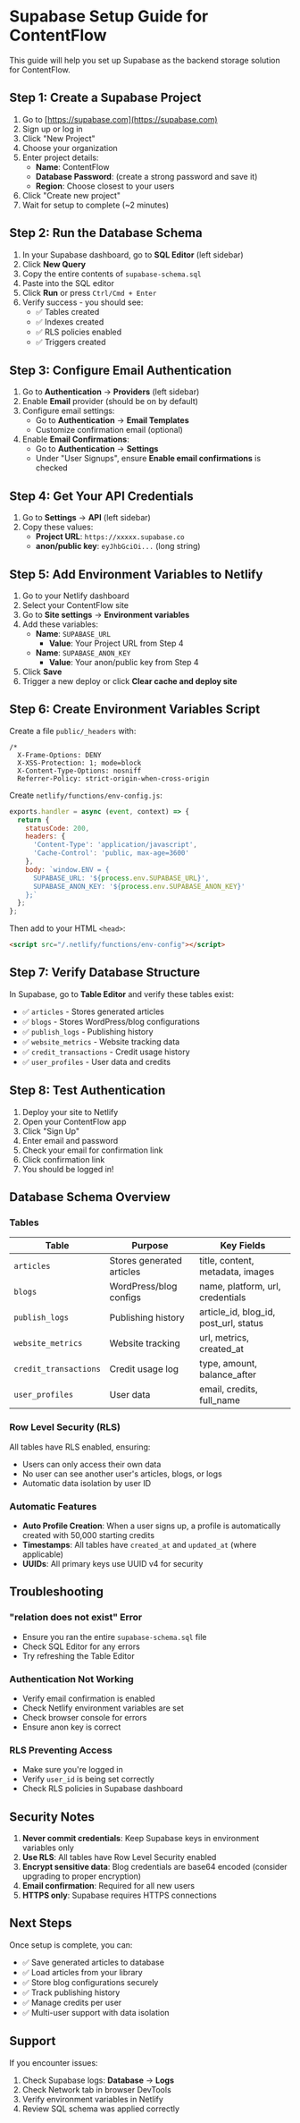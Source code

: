 # Supabase Setup Guide for ContentFlow

This guide will help you set up Supabase as the backend storage solution for ContentFlow.

## Step 1: Create a Supabase Project

1. Go to [https://supabase.com](https://supabase.com)
2. Sign up or log in
3. Click "New Project"
4. Choose your organization
5. Enter project details:
   - **Name**: ContentFlow
   - **Database Password**: (create a strong password and save it)
   - **Region**: Choose closest to your users
6. Click "Create new project"
7. Wait for setup to complete (~2 minutes)

## Step 2: Run the Database Schema

1. In your Supabase dashboard, go to **SQL Editor** (left sidebar)
2. Click **New Query**
3. Copy the entire contents of `supabase-schema.sql`
4. Paste into the SQL editor
5. Click **Run** or press `Ctrl/Cmd + Enter`
6. Verify success - you should see:
   - ✅ Tables created
   - ✅ Indexes created
   - ✅ RLS policies enabled
   - ✅ Triggers created

## Step 3: Configure Email Authentication

1. Go to **Authentication** → **Providers** (left sidebar)
2. Enable **Email** provider (should be on by default)
3. Configure email settings:
   - Go to **Authentication** → **Email Templates**
   - Customize confirmation email (optional)
4. Enable **Email Confirmations**:
   - Go to **Authentication** → **Settings**
   - Under "User Signups", ensure **Enable email confirmations** is checked

## Step 4: Get Your API Credentials

1. Go to **Settings** → **API** (left sidebar)
2. Copy these values:
   - **Project URL**: `https://xxxxx.supabase.co`
   - **anon/public key**: `eyJhbGciOi...` (long string)

## Step 5: Add Environment Variables to Netlify

1. Go to your Netlify dashboard
2. Select your ContentFlow site
3. Go to **Site settings** → **Environment variables**
4. Add these variables:
   - **Name**: `SUPABASE_URL`
     - **Value**: Your Project URL from Step 4
   - **Name**: `SUPABASE_ANON_KEY`
     - **Value**: Your anon/public key from Step 4
5. Click **Save**
6. Trigger a new deploy or click **Clear cache and deploy site**

## Step 6: Create Environment Variables Script

Create a file `public/_headers` with:

```
/*
  X-Frame-Options: DENY
  X-XSS-Protection: 1; mode=block
  X-Content-Type-Options: nosniff
  Referrer-Policy: strict-origin-when-cross-origin
```

Create `netlify/functions/env-config.js`:

```javascript
exports.handler = async (event, context) => {
  return {
    statusCode: 200,
    headers: {
      'Content-Type': 'application/javascript',
      'Cache-Control': 'public, max-age=3600'
    },
    body: `window.ENV = {
      SUPABASE_URL: '${process.env.SUPABASE_URL}',
      SUPABASE_ANON_KEY: '${process.env.SUPABASE_ANON_KEY}'
    };`
  };
};
```

Then add to your HTML `<head>`:

```html
<script src="/.netlify/functions/env-config"></script>
```

## Step 7: Verify Database Structure

In Supabase, go to **Table Editor** and verify these tables exist:
- ✅ `articles` - Stores generated articles
- ✅ `blogs` - Stores WordPress/blog configurations
- ✅ `publish_logs` - Publishing history
- ✅ `website_metrics` - Website tracking data
- ✅ `credit_transactions` - Credit usage history
- ✅ `user_profiles` - User data and credits

## Step 8: Test Authentication

1. Deploy your site to Netlify
2. Open your ContentFlow app
3. Click "Sign Up"
4. Enter email and password
5. Check your email for confirmation link
6. Click confirmation link
7. You should be logged in!

## Database Schema Overview

### Tables

| Table | Purpose | Key Fields |
|-------|---------|------------|
| `articles` | Stores generated articles | title, content, metadata, images |
| `blogs` | WordPress/blog configs | name, platform, url, credentials |
| `publish_logs` | Publishing history | article_id, blog_id, post_url, status |
| `website_metrics` | Website tracking | url, metrics, created_at |
| `credit_transactions` | Credit usage log | type, amount, balance_after |
| `user_profiles` | User data | email, credits, full_name |

### Row Level Security (RLS)

All tables have RLS enabled, ensuring:
- Users can only access their own data
- No user can see another user's articles, blogs, or logs
- Automatic data isolation by user ID

### Automatic Features

- **Auto Profile Creation**: When a user signs up, a profile is automatically created with 50,000 starting credits
- **Timestamps**: All tables have `created_at` and `updated_at` (where applicable)
- **UUIDs**: All primary keys use UUID v4 for security

## Troubleshooting

### "relation does not exist" Error
- Ensure you ran the entire `supabase-schema.sql` file
- Check SQL Editor for any errors
- Try refreshing the Table Editor

### Authentication Not Working
- Verify email confirmation is enabled
- Check Netlify environment variables are set
- Check browser console for errors
- Ensure anon key is correct

### RLS Preventing Access
- Make sure you're logged in
- Verify `user_id` is being set correctly
- Check RLS policies in Supabase dashboard

## Security Notes

1. **Never commit credentials**: Keep Supabase keys in environment variables only
2. **Use RLS**: All tables have Row Level Security enabled
3. **Encrypt sensitive data**: Blog credentials are base64 encoded (consider upgrading to proper encryption)
4. **Email confirmation**: Required for all new users
5. **HTTPS only**: Supabase requires HTTPS connections

## Next Steps

Once setup is complete, you can:
- ✅ Save generated articles to database
- ✅ Load articles from your library
- ✅ Store blog configurations securely
- ✅ Track publishing history
- ✅ Manage credits per user
- ✅ Multi-user support with data isolation

## Support

If you encounter issues:
1. Check Supabase logs: **Database** → **Logs**
2. Check Network tab in browser DevTools
3. Verify environment variables in Netlify
4. Review SQL schema was applied correctly
